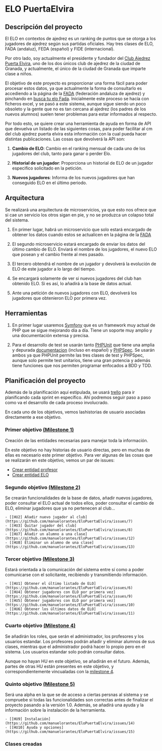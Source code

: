 # ELO PuertaElvira


## Descripción del proyecto

El ELO en contextos de ajedrez es un ranking de puntos que se otorga a los jugadores de ajedrez según sus partidas oficiales. Hay tres clases de ELO, FADA (andaluz), FEDA (español) y FIDE (internacional). 

Por otro lado, soy actualmente el presidente y fundador del [Club Ajedrez Puerta Elvira](http://clubajedrezpuertaelvira.blogspot.com/), uno de los dos únicos club de ajedrez de la ciudad de Granada, y actualmente, el único de la ciudad de Granada que imparte clase a niños. 

El objetivo de este proyecto es proporcionar una forma fácil para poder procesar estos datos, ya que actualmente la forma de consultarlo es accediendo a la página de la [FADA](http://www.fadajedrez.com/) (federación andaluza de ajedrez) y pinchando en [busca tu elo Fada](http://www.fadajedrez.com/index.php/gestion-elo/busca-tu-elo-fada). Inicialmente este proceso se hacía con ficheros excel, y se pasó a este sistema, aunque sigue siendo un poco obsoleto y la gente que no es tan cercana al ajedrez (los padres de los nuevos alumnos) suelen tener problemas para estar informados al respecto. 

Por todo esto, se quiere crear una herramienta de ayuda en forma de API que devuelva un listado de las siguientes cosas, para poder facilitar al cm del club ajedrez puerta elvira esta información con la cual pueda hacer distintas publicaciones. Las cosas que devolverá la API son:

1. **Cambio de ELO**: Cambio en el ranking mensual de cada uno de los jugadores del club, tanto para ganar o perder Elo.
	
2. **Historial de un jugador**: Proporciona un historial de ELO de un jugador especifico solicitado en la petición.
	
3. **Nuevos jugadores**: Informa de los nuevos jugadores que han conseguido ELO en el último periodo.

## Arquitectura

Se realizará una arquitectura de microservicios, ya que esto nos ofrece que si cae un servicio los otros sigan en pie, y no se produzca un colapso total del sistema.

1. En primer lugar, habrá un microservicio que solo estará encargado de obtener los datos cuando estos se actualicen en la página de la [FADA](http://www.gefe.net/mygefe2/ZPEligeDescargaElo.asp)

2. El segundo microservicio estará encargado de enviar los datos del último cambio de ELO. Enviará el nombre de los jugadores, el nuevo ELO que posean y el cambio frente al mes pasado.

3. El tercero obtendrá el nombre de un jugador y devolverá la evolución de ELO de este jugador a lo largo del tiempo.

4. Se encargará solamente de ver si nuevos jugadores del club han obtenido ELO. Si es así, lo añadirá a la base de datos actual.

5. Ante una petición de nuevos jugadores con ELO, devolverá los jugadores que obtenieron ELO por primera vez.

## Herramientas

1. En primer lugar usaremos [Symfony](https://symfony.com/) que es un framework muy actual de PHP que se sigue mejorando día a día. Tiene un soporte muy amplio y una documentación extensa y precisa.

2. Para el desarrollo de test se usarán tanto [PHPUnit](https://phpunit.de/) que tiene una amplia y depurada [documentacion](https://phpunit.readthedocs.io/es/latest/) (incluso en español) y [PHPSpec](http://www.phpspec.net/en/stable/). Se usarán ambos ya que PHPUnit permite las tres clases de test y PHPSpec, aunque solo permite test unitarios, tiene una gran potencia y además tiene funciones que nos permiten programar enfocados a BDD y TDD.



## Planificación del proyecto

Además de la planificación aquí estipulada, se usará [trello](https://trello.com/b/dNqy38bk/elopuertaelvira) para ir planificando cada sprint en específico. Ahí podremos seguir paso a paso como va el desarrollo de cada proceso involucrado.

En cada uno de los objetivos, vemos lashistorias de usuario asociadas directamente a ese objetivo.

### Primer objetivo [(Milestone 1)](https://github.com/manuelorantes/EloPuertaElvira/milestone/3)

Creación de las entidades necesarias para manejar toda la información.

En este objetivo no hay historias de usuario directas, pero en muchas de ellas es necesario este primer objetivo. Para ver algunas de las cosas que se realizarán en este objetivo, vemos un par de issues:

- [Crear entidad profesor](https://github.com/manuelorantes/EloPuertaElvira/issues/17)
- [Crear entidad ELO](https://github.com/manuelorantes/EloPuertaElvira/issues/32)


### Segundo objetivo [(Milestone 2)](https://github.com/manuelorantes/EloPuertaElvira/milestone/5)

Se crearán funcionalidades de la base de datos, añadir nuevos jugadores, poder consultar el ELO actual de todos ellos, poder consultar el cambio de ELO, eliminar jugadores que ya no pertenecen al club...

	- [[HU2] Añadir nuevo jugador al club](https://github.com/manuelorantes/EloPuertaElvira/issues/7)
	- [[HU3] Quitar jugador del club](https://github.com/manuelorantes/EloPuertaElvira/issues/8)
	- [[HU7] Añadir un alumno a una clase](https://github.com/manuelorantes/EloPuertaElvira/issues/12)
	- [[HU8] Eliminar un alumno de una clase](https://github.com/manuelorantes/EloPuertaElvira/issues/13)

  
### Tercer objetivo [(Milestone 3)](https://github.com/manuelorantes/EloPuertaElvira/milestone/4)

Estará orientada a la comunicación del sistema entre sí como a poder comunicarse con el solicitante, recibiendo y transmitiendo información.

	- [[HU1] Obtener el último listado de ELO](https://github.com/manuelorantes/EloPuertaElvira/issues/6)
	- [[HU4] Obtener jugadores con ELO por primera vez](https://github.com/manuelorantes/EloPuertaElvira/issues/9)
	- [[HU5] Obtener jugadores con ELO por primera vez](https://github.com/manuelorantes/EloPuertaElvira/issues/10)
	- [[HU6] Obtener los últimos datos de ELO](https://github.com/manuelorantes/EloPuertaElvira/issues/11)
  

### Cuarto objetivo [(Milestone 4)](https://github.com/manuelorantes/EloPuertaElvira/milestone/6)

Se añadirán los roles, que serán el administrador, los profesores y los usuarios estandar. Los profesores podrán añadir y eliminar alumnos de sus clases, mientras que el administrador podrá hacer lo propio pero en el sistema. Los usuarios estandar solo podrán consultar datos.

Aunque no hayan HU en este objetivo, se añadirán en el futuro. Además, partes de otras HU están presentes en este objetivo, y correspondientemente vincualadas con la [milestone 4](https://github.com/manuelorantes/EloPuertaElvira/milestone/6).

### Quinto objetivo [(Milestone 5)](https://github.com/manuelorantes/EloPuertaElvira/milestone/7)

Será una alpha en la que se de acceso a ciertas persnas al sistema y se compruebe si todas las funcionalidades son correctas antes de finalizar el proyecto pasando a la versión 1.0. Además, se añadirá una ayuda y la información sobre la instalación de la herramienta.

	- [[HU9] Instalación](https://github.com/manuelorantes/EloPuertaElvira/issues/14)
	- [[HU10] Ayuda y opciones](https://github.com/manuelorantes/EloPuertaElvira/issues/15)
    
### Clases creadas


    
 
